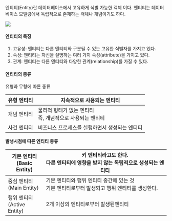 엔티티(Entity)란 데이터베이스에서 고유하게 식별 가능한 객체 이다. 엔티티는 데이터베이스 모델링에서 독립적으로 존재하는 객체나 개념이기도 하다.

![](https://i.imgur.com/5EHqHsX.png)

#### 엔티티의 특징
1. 고유성: 엔티티는 다른 엔티티와 구분될 수 있는 고유한 식별자를 가지고 있다.
2. 속성: 엔티티는 자신을 설명하는 여러 가지 속성(attribute)을 가지고 있다.
3. 관계: 엔티티는 다른 엔티티와 다양한 관계(relationship)를 가질 수 있다.


#### 엔티티의 종류

유형과 무형에 따른 종류

| 유형 엔티티 | 지속적으로 사용되는 엔티티                      |
| ------ | ----------------------------------- |
| 개념 엔티티 | 물리적 형태가 없는 엔티티<br>즉, 개념적으로 사용되는 엔티티 |
| 사건 엔티티 | 비즈니스 프로세스를 실행하면서 생성되는 엔티티           |

**발생시점에 따른 엔티티 종류**

| 기본 엔티티<br>(Basic Entity)  | 키 엔티티라고도 한다.<br>다른 엔티티에 영향을 받지 않는 독립적으로 생성되는 엔티티        |
| ------------------------- | ------------------------------------------------------- |
| 중심 엔티티<br>(Main Entity)   | 기본 엔티티와 행위 엔티티 중간에 있는 것<br>기본 엔티티로부터 발생되고 행위 엔티티를 생성한다. |
| 행위 엔티티<br>(Active Entity) | 2개 이상의 엔티티로부터 발생된엔티티                                    |

